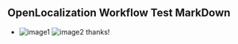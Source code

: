 ## OpenLocalization Workflow Test MarkDown
* ![image1](.\ee4fd37a-cdde-4037-ba1d-83b828f41296.png)   ![image2](.\8646cdd1-1204-407a-ae4b-b4e349a1ac42.png) 
thanks!
